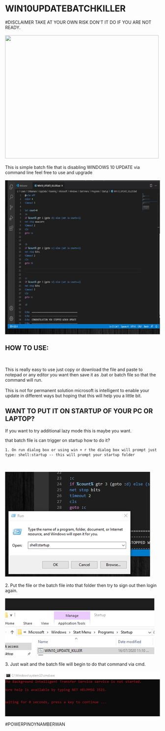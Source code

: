 # WIN10UPDATEBATCHKILLER
#DISCLAIMER TAKE AT YOUR OWN RISK DON'T IT DO IF YOU ARE NOT READY.
<br>
<br>
<img height="400px" width="500px" src="http://2.bp.blogspot.com/-cAuWNMeZ61o/UsnnLhLOVsI/AAAAAAAAAAk/_PE1pcBx26g/s1600/IMG_2096.JPG" />
<br>
<br>
This is simple batch file that is disabling WINDOWS 10 UPDATE via command line feel free to use and upgrade
<br>
<br>
<img height="500px" src="https://github.com/S3CURITY101/WIN10UPDATEBATCHKILLER/blob/master/screenshots/bat1.jpg" />
          
<h2>HOW TO USE:</h2><br>

  This is really easy to use just copy or download the file and paste to notepad or any editor you want then save it as .bat or batch file so that the command will run.<br><br>
  This is not for permanent solution microsoft is intelligent to enable your update in different ways but hoping that this will help you a little bit.
  
 
<h2>WANT TO PUT IT ON STARTUP OF YOUR PC OR LAPTOP?</h2>

  If you want to try additional lazy mode this is maybe you want.
  
  that batch file is can trigger on startup how to do it?
  
    1. On run dialog box or using win + r the dialog box will prompt just type: shell:startup -- this will prompt your startup folder
   <br>
  <br>
  <img src="https://github.com/S3CURITY101/WIN10UPDATEBATCHKILLER/blob/master/screenshots/bat2.jpg" />
  <br>
  <br>
    2. Put the file or the batch file into that folder then try to sign out then login again. 
  <br>
  <br>
  <img src="https://github.com/S3CURITY101/WIN10UPDATEBATCHKILLER/blob/master/screenshots/bat3.png" />
  <br>
  <br>
    3. Just wait and the batch file will begin to do that command via cmd.
  <br>
  <br>
  <img src="https://github.com/S3CURITY101/WIN10UPDATEBATCHKILLER/blob/master/screenshots/bat4.jpg" />
  <br>
  
  #POWERPINOYNAMBERWAN
